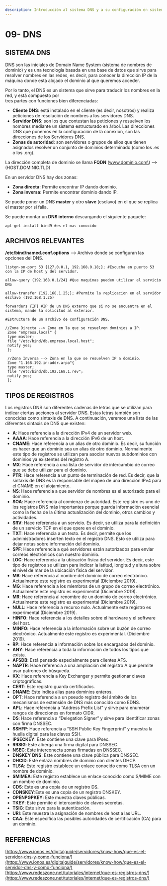 ```yaml
---
description: Introducción al sistema DNS y a su configuración en sistemas Linux.
---
```


# 09- DNS

## SISTEMA DNS

DNS son las iniciales de Domain Name System \(sistema de nombres de dominio\) y es una tecnología basada en una base de datos que sirve para resolver nombres en las redes, es decir, para conocer la dirección IP de la máquina donde está alojado el dominio al que queremos acceder.

Por lo tanto, el DNS es un sistema que sirve para traducir los nombres en la red, y está compuesto por   
tres partes con funciones bien diferenciadas:

* **Cliente DNS**: está instalado en el cliente \(es decir, nosotros\) y realiza peticiones de resolución de  nombres a los servidores DNS. 
* **Servidor DNS**: son los que contestan las peticiones y resuelven los nombres mediante un sistema estructurado en árbol. Las direcciones DNS que ponemos en la configuración de la conexión, son las direcciones de los Servidores DNS. 
* **Zonas de autoridad**: son servidores o grupos de ellos que tienen asignados resolver un conjunto de dominios determinado \(como los .es o los .org\).

La dirección completa de dominio se llama **FQDN** \(www.dominio.com\) --&gt; \(HOST.DOMINIO.TLD\)

En un servidor DNS hay dos zonas:

* **Zona directa:** Permite encontrar IP dando dominio.
* **Zona inversa:** Permite encontrar dominio dando IP.

Se puede poner un DNS **master** y otro **slave** \(esclavo\) en el que se replica el master por si falla.

Se puede montar un **DNS interno** descargando el siguiente paquete:

 `apt-get install bind9 #es el mas conocido`

## ARCHIVOS RELEVANTES

**/etc/bind/named.conf.options** --&gt; Archivo donde se configuran las opciones del DNS.

`listen-on-port 53 {127.0.0.1, 192.168.0.18;}; #Escucha en puerto 53 con la IP de host y del servidor.`

 `allow-query {192.168.0.1/24} #Que maquinas pueden utilizar el servicio DNS`

 `allow-transfer {192.168.1.25;}; #Permite la replicacion en el servidor esclavo (192.168.1.25)`

 `forwarders {IP} #IP de un DNS externo que si no se encuentra en el sistema, mande la solicitud al exterior.` 

```text
#Estructura de un archivo de configuración DNS.

//Zona Directa --> Zona en la que se resuelven dominios a IP.
 Zone "empresa.local" {
 type master;
 file "/etc/bind/db.empresa.local.host";
 notify yes;
 };
 
 //Zona Inversa --> Zona en la que se resuelven IP a dominio.
 Zone "1.168.192.in-addr.arpa"{
 type master;
 file "/etc/bind/db.192.168.1.rev";
 notify yes;
 };
```

## TIPOS DE REGISTROS

Los registros DNS son diferentes cadenas de letras que se utilizan para indicar ciertas acciones al servidor DNS. Estas letras también son conocidas como sintaxis de DNS. A continuación, veremos una lista de las diferentes sintaxis de DNS que existen:

* **A**: Hace referencia a la dirección IPv4 de un servidor web.
* **AAAA**: Hace referencia a la dirección IPv6 de un host. 
* **CNAME**: Hace referencia a un alias de otro dominio. Es decir, su función es hacer que un dominio sea un alias de otro dominio. Normalmente este tipo de registros se utilizan para asociar nuevos subdominios con dominios ya existentes del registro A.
* **MX**: Hace referencia a una lista de servidor de intercambio de correo que se debe utilizar para el dominio.
* **PTR**: Hace referencia a un punto de terminación de red. Es decir, que la sintaxis de DNS es la responsable del mapeo de una dirección IPv4 para el CNAME en el alojamiento.
* **NS**: Hace referencia a que servidor de nombres es el autorizado para el dominio.
* **SOA**: Hace referencia al comienzo de autoridad. Este registro es uno de los registros DNS más importantes porque guarda información esencial como la fecha de la última actualización del dominio, otros cambios y actividades.
* **SRV**: Hace referencia a un servicio. Es decir, se utiliza para la definición de un servicio TCP en el que opere en el dominio.
* **TXT**: Hace referencia a un texto. Es decir, permite que los administradores inserten texto en el registro DNS. Esto se utiliza para dejar notas sobre información del dominio.
* **SPF**: Hace referencia a qué servidores están autorizados para enviar correos electrónicos con nuestro dominio.
* **LOC**: Hace referencia a la ubicación física del servidor. Es decir, este tipo de registros se utilizan para indicar la latitud, longitud y altura sobre el nivel de mar de la ubicación física del servidor.
* **MB**: Hace referencia al nombre del dominio de correo electrónico. Actualmente este registro es experimental \(Diciembre 2019\).
* **MG**: Hace referencia a los miembros de un grupo de correo electrónico. Actualmente este registro es experimental \(Diciembre 2019\).
* **MR**: Hace referencia al renombre de un dominio de correo electrónico. Actualmente este registro es experimental \(Diciembre 2019\).
* **NULL**: Hace referencia a recurso nulo. Actualmente este registro es experimental \(Diciembre 2019\).
* **HINFO**: Hace referencia a los detalles sobre el hardware y el software del host.
* **MINFO**: Hace referencia a la información sobre un buzón de correo electrónico. Actualmente este registro es experimental. \(Diciembre 2019\).
* **RP**: Hace referencia a información sobre los encargados del dominio.
* **ANY**: Hace referencia a toda la información de todos los tipos que exista.
* **AFSDB**: Está pensado especialmente para clientes AFS.
* **NAPTR**: Hace referencia a una ampliación del registro A que permite usar patrones de búsqueda.
* **KX**: Hace referencia a Key Exchanger y permite gestionar claves criptográficas.
* **CERT**: Este registro guarda certificados.
* **DNAME**: Este indica alias para dominios enteros.
* **OPT**: Hace referencia a un pseudo registro del ámbito de los mecanismos de extensión de DNS más conocido como EDNS.
* **APL**: Hace referencia a “Address Prefix List” y sirve para enumerar rangos de direcciones en formato CIDR.
* **DS**: Hace referencia a “Delegation Signer” y sirve para identificar zonas con firma DNSSEC.
* **SSHFP**: Hace referencia a “SSH Public Key Fingerprint” y muestra la huella digital para las claves SSH.
* **IPSECKEY**: Este contiene una clave para IPsec.
* **RRSIG**: Este alberga una firma digital para DNSSEC.
* **NSEC**: Este interconecta zonas firmadas en DNSSEC.
* **DNSKEY** **DNS**: Este contiene una clave pública para DNSSEC.
* **DHCID**: Este enlaza nombres de dominio con clientes DHCP.
* **TLSA**: Este registro establece un enlace conocido como TLSA con un nombre de dominio.
* **SMIMEA**: Este registro establece un enlace conocido como S/MIME con un nombre de dominio.
* **CDS**: Este es una copia de un registro DS.
* **CDNSKEY**:Este es una copia de un registro DNSKEY.
* **OPENPGPKEY**: Este muestra claves públicas.
* **TKEY**: Este permite el intercambio de claves secretas.
* **TSIG**: Este sirve para la autenticación.
* **URI**: Este muestra la asignación de nombres de host a las URL.
* **CAA**: Este especifica las posibles autoridades de certificación \(CA\) para un dominio.

## REFERENCIAS

[https://www.ionos.es/digitalguide/servidores/know-how/que-es-el-servidor-dns-y-como-funciona/](https://www.ionos.es/digitalguide/servidores/know-how/que-es-el-servidor-dns-y-como-funciona/)  
[https://www.redeszone.net/tutoriales/internet/que-es-registros-dns/](https://www.redeszone.net/tutoriales/internet/que-es-registros-dns/)

